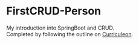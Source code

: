 # FirstCRUD-Person

My introduction into SpringBoot and CRUD.  
Completed by following the outline on [Curriculeon](https://curriculeon.github.io/Curriculeon/lectures/java/web/spring/my-first-project/content.html).  
